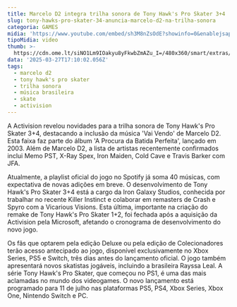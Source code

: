 ```yaml
---
title: Marcelo D2 integra trilha sonora de Tony Hawk's Pro Skater 3+4
slug: tony-hawks-pro-skater-34-anuncia-marcelo-d2-na-trilha-sonora
categoria: GAMES
midia: 'https://www.youtube.com/embed/sh3M8nZsOdE?showinfo=0&enablejsapi=1'
tipoMidia: video
thumb: >-
  https://cdn.ome.lt/siNO1Lm9IOakyu8yFkwbZmAZu_I=/480x360/smart/extras/conteudos/01_hdrDw16.jpg
data: '2025-03-27T17:10:02.056Z'
tags:
  - marcelo d2
  - tony hawk's pro skater
  - trilha sonora
  - música brasileira
  - skate
  - activision
---
```


A Activision revelou novidades para a trilha sonora de Tony Hawk's Pro Skater 3+4, destacando a inclusão da música 'Vai Vendo' de Marcelo D2. Esta faixa faz parte do álbum 'A Procura da Batida Perfeita', lançado em 2003. Além de Marcelo D2, a lista de artistas recentemente confirmados inclui Memo PST, X-Ray Spex, Iron Maiden, Cold Cave e Travis Barker com JFA.

Atualmente, a playlist oficial do jogo no Spotify já soma 40 músicas, com expectativa de novas adições em breve. O desenvolvimento de Tony Hawk's Pro Skater 3+4 está a cargo da Iron Galaxy Studios, conhecida por trabalhar no recente Killer Instinct e colaborar em remasters de Crash e Spyro com a Vicarious Visions. Esta última, importante na criação do remake de Tony Hawk's Pro Skater 1+2, foi fechada após a aquisição da Activision pela Microsoft, afetando o cronograma de desenvolvimento do novo jogo.

Os fãs que optarem pela edição Deluxe ou pela edição de Colecionadores terão acesso antecipado ao jogo, disponível exclusivamente no Xbox Series, PS5 e Switch, três dias antes do lançamento oficial. O jogo também apresentará novos skatistas jogáveis, incluindo a brasileira Rayssa Leal. A série Tony Hawk's Pro Skater, que começou no PS1, é uma das mais aclamadas no mundo dos videogames. O novo lançamento está programado para 11 de julho nas plataformas PS5, PS4, Xbox Series, Xbox One, Nintendo Switch e PC.
